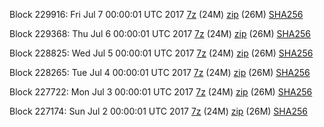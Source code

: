 Block 229916: Fri Jul  7 00:00:01 UTC 2017 [7z](https://transfer.sh/wbYFo/bootstrap.dat.20170707.7z) (24M) [zip](https://transfer.sh/d4kIM/bootstrap.dat.20170707.zip) (26M) [SHA256](https://transfer.sh/4APpN/sha256.txt)

Block 229368: Thu Jul  6 00:00:01 UTC 2017 [7z](https://transfer.sh/IdZvB/bootstrap.dat.20170706.7z) (24M) [zip](https://transfer.sh/XRrnx/bootstrap.dat.20170706.zip) (26M) [SHA256](https://transfer.sh/CGSDu/sha256.txt)

Block 228825: Wed Jul  5 00:00:01 UTC 2017 [7z](https://transfer.sh/qNgUi/bootstrap.dat.20170705.7z) (24M) [zip](https://transfer.sh/LjrWu/bootstrap.dat.20170705.zip) (26M) [SHA256](https://transfer.sh/aMkJy/sha256.txt)

Block 228265: Tue Jul  4 00:00:01 UTC 2017 [7z](https://transfer.sh/urM4a/bootstrap.dat.20170704.7z) (24M) [zip](https://transfer.sh/Sdkdu/bootstrap.dat.20170704.zip) (26M) [SHA256](https://transfer.sh/X16GF/sha256.txt)

Block 227722: Mon Jul  3 00:00:01 UTC 2017 [7z](https://transfer.sh/MdMsX/bootstrap.dat.20170703.7z) (24M) [zip](https://transfer.sh/M3ruL/bootstrap.dat.20170703.zip) (26M) [SHA256](https://transfer.sh/VIo9X/sha256.txt)

Block 227174: Sun Jul  2 00:00:01 UTC 2017 [7z](https://transfer.sh/lM2Ut/bootstrap.dat.20170702.7z) (24M) [zip](https://transfer.sh/NXI8p/bootstrap.dat.20170702.zip) (26M) [SHA256](https://transfer.sh/otGIZ/sha256.txt)
